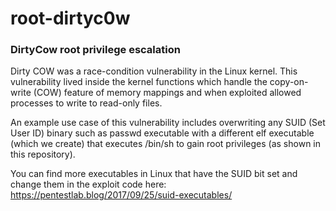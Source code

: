 # root-dirtyc0w
### DirtyCow root privilege escalation
Dirty COW was a race-condition vulnerability in the Linux kernel. This vulnerability lived inside the kernel functions which handle the copy-on-write (COW) feature of memory mappings and when exploited allowed processes to write to read-only files.  

An example use case of this vulnerability includes overwriting any SUID (Set User ID) binary such as passwd executable with a different elf executable (which we create) that executes /bin/sh to gain root privileges (as shown in this repository).  

You can find more executables in Linux that have the SUID bit set and change them in the exploit code here: https://pentestlab.blog/2017/09/25/suid-executables/
